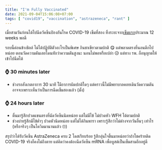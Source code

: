 ```yaml
---
title: "I'm Fully Vaccinated"
date: 2021-09-04T15:06:08+07:00
tags: [ "covid19", "vaccination", "astrazeneca", "rant" ]
---
```


เมื่อสามวันก่อนได้ไปฉีดวัคซีนป้องกันโรค COVID-19 เข็มที่สอง ทิ้งระยะจาก[เข็มแรก](/posts/im-semi-vaccinated)ประมาณ 12 weeks พอดี

รอบนี้ค่อนข้างชิลล์ ไม่ได้ปฏิบัติตัวอะไรเป็นพิเศษ กินชาเขียวตามปกติ 😋 แต่พลาดตรงที่นอนดึกไปหน่อย ตอนวัดความดันเลยโดนทักว่าความดันสูงนะ นอนไม่พอหรือเปล่า 😥 แต่ทาง รพ. ก็อนุญาตให้เข้าไปฉีดได้

### ⌚ 30 minutes later

* ช่วงรอสังเกตอาการ 30 นาที ไ่มีอาการผิดปกติใดๆ แต่คราวนี้ไม่มีพยาบาลคอยเดินวัดความดัน อาจจะเพราะเห็นว่าเป็นการฉีดเข็มสองแล้ว (มั้ง)

### ⌚ 24 hours later

* ตื่นมารู้สึกปวดแขนตรงที่ฉัดวัคซีนนิดหน่อย แต่ไม่มีไข้ ไม่ปวดหัว WFH ได้ตามปกติ
* ช่วงบ่ายรู้สึกมีไข้ต่ำๆ ปวดหัวนิดหน่อย แต่ไม่ได้กินพารา เพราะรู้สึกว่าไม่ต่างจากวันอื่นๆ เท่าไร (หรือจริงๆ เป็นโควิดมานานแล้ว 🙄)

สรุปว่าได้รับวัคซีน AstraZeneca ครบ 2 โดสเรียบร้อย รู้สึกอุ่นใจขึ้นมาหน่อยว่าถ้าโชคร้ายติด COVID-19 จริงก็คงไม่ถึงตาย แต่คิดว่าคงต้องฉีดวัคซีน mRNA เพื่อบูสต์เป็นเข็มสามอีกอยู่ดี

